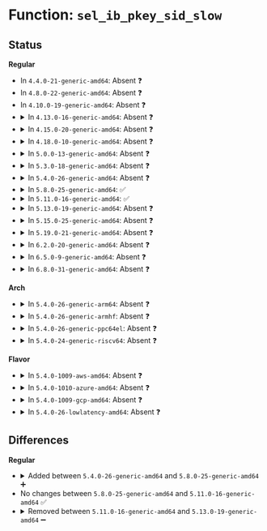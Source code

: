 # Function: <code>sel_ib_pkey_sid_slow</code>

## Status
<b>Regular</b>
<ul>
<li>
In <code>4.4.0-21-generic-amd64</code>: Absent ❓
</li>
<li>
In <code>4.8.0-22-generic-amd64</code>: Absent ❓
</li>
<li>
In <code>4.10.0-19-generic-amd64</code>: Absent ❓
</li>
<li>
<details>
<summary>In <code>4.13.0-16-generic-amd64</code>: Absent ❓</summary>

```json
{
  "name": "sel_ib_pkey_sid_slow",
  "collision_type": "Unique Static",
  "inline_type": "Full",
  "funcs": [
    {
      "addr": 18446744071582713341,
      "name": "sel_ib_pkey_sid_slow",
      "external": false,
      "loc": "security/selinux/ibpkey.c:140",
      "file": "security/selinux/ibpkey.c",
      "inline": "not declared, inlined",
      "caller_inline": [
        "security/selinux/ibpkey.c:sel_ib_pkey_sid"
      ],
      "caller_func": []
    }
  ],
  "symbols": []
}
```
</details>
</li>
<li>
<details>
<summary>In <code>4.15.0-20-generic-amd64</code>: Absent ❓</summary>

```json
{
  "name": "sel_ib_pkey_sid_slow",
  "collision_type": "Unique Static",
  "inline_type": "Full",
  "funcs": [
    {
      "addr": 18446744071582869149,
      "name": "sel_ib_pkey_sid_slow",
      "external": false,
      "loc": "security/selinux/ibpkey.c:140",
      "file": "security/selinux/ibpkey.c",
      "inline": "not declared, inlined",
      "caller_inline": [
        "security/selinux/ibpkey.c:sel_ib_pkey_sid"
      ],
      "caller_func": []
    }
  ],
  "symbols": []
}
```
</details>
</li>
<li>
<details>
<summary>In <code>4.18.0-10-generic-amd64</code>: Absent ❓</summary>

```json
{
  "name": "sel_ib_pkey_sid_slow",
  "collision_type": "Unique Static",
  "inline_type": "Full",
  "funcs": [
    {
      "addr": 18446744071583067310,
      "name": "sel_ib_pkey_sid_slow",
      "external": false,
      "loc": "security/selinux/ibpkey.c:140",
      "file": "security/selinux/ibpkey.c",
      "inline": "not declared, inlined",
      "caller_inline": [
        "security/selinux/ibpkey.c:sel_ib_pkey_sid"
      ],
      "caller_func": []
    }
  ],
  "symbols": []
}
```
</details>
</li>
<li>
<details>
<summary>In <code>5.0.0-13-generic-amd64</code>: Absent ❓</summary>

```json
{
  "name": "sel_ib_pkey_sid_slow",
  "collision_type": "Unique Static",
  "inline_type": "Full",
  "funcs": [
    {
      "addr": 18446744071583180830,
      "name": "sel_ib_pkey_sid_slow",
      "external": false,
      "loc": "security/selinux/ibpkey.c:140",
      "file": "security/selinux/ibpkey.c",
      "inline": "not declared, inlined",
      "caller_inline": [
        "security/selinux/ibpkey.c:sel_ib_pkey_sid"
      ],
      "caller_func": []
    }
  ],
  "symbols": []
}
```
</details>
</li>
<li>
<details>
<summary>In <code>5.3.0-18-generic-amd64</code>: Absent ❓</summary>

```json
{
  "name": "sel_ib_pkey_sid_slow",
  "collision_type": "Unique Static",
  "inline_type": "Full",
  "funcs": [
    {
      "addr": 18446744071583368383,
      "name": "sel_ib_pkey_sid_slow",
      "external": false,
      "loc": "security/selinux/ibpkey.c:130",
      "file": "security/selinux/ibpkey.c",
      "inline": "not declared, inlined",
      "caller_inline": [
        "security/selinux/ibpkey.c:sel_ib_pkey_sid"
      ],
      "caller_func": []
    }
  ],
  "symbols": []
}
```
</details>
</li>
<li>
<details>
<summary>In <code>5.4.0-26-generic-amd64</code>: Absent ❓</summary>

```json
{
  "name": "sel_ib_pkey_sid_slow",
  "collision_type": "Unique Static",
  "inline_type": "Full",
  "funcs": [
    {
      "addr": 18446744071583474335,
      "name": "sel_ib_pkey_sid_slow",
      "external": false,
      "loc": "security/selinux/ibpkey.c:130",
      "file": "security/selinux/ibpkey.c",
      "inline": "not declared, inlined",
      "caller_inline": [
        "security/selinux/ibpkey.c:sel_ib_pkey_sid"
      ],
      "caller_func": []
    }
  ],
  "symbols": []
}
```
</details>
</li>
<li>
<details>
<summary>In <code>5.8.0-25-generic-amd64</code>: ✅</summary>

```c
int sel_ib_pkey_sid_slow(u64 subnet_prefix, u16 pkey_num, u32 * sid)
```

```json
{
  "name": "sel_ib_pkey_sid_slow",
  "collision_type": "Unique Static",
  "inline_type": "No",
  "funcs": [
    {
      "addr": 18446744071583897600,
      "name": "sel_ib_pkey_sid_slow",
      "external": false,
      "loc": "security/selinux/ibpkey.c:130",
      "file": "security/selinux/ibpkey.c",
      "inline": "seen, unknown",
      "caller_inline": [],
      "caller_func": [
        "security/selinux/ibpkey.c:sel_ib_pkey_sid"
      ]
    }
  ],
  "symbols": [
    {
      "addr": 18446744071583897600,
      "name": "sel_ib_pkey_sid_slow",
      "section": ".text",
      "bind": "STB_LOCAL",
      "size": 422
    }
  ]
}
```
</details>
</li>
<li>
<details>
<summary>In <code>5.11.0-16-generic-amd64</code>: ✅</summary>

```c
int sel_ib_pkey_sid_slow(u64 subnet_prefix, u16 pkey_num, u32 * sid)
```

```json
{
  "name": "sel_ib_pkey_sid_slow",
  "collision_type": "Unique Static",
  "inline_type": "No",
  "funcs": [
    {
      "addr": 18446744071584017680,
      "name": "sel_ib_pkey_sid_slow",
      "external": false,
      "loc": "security/selinux/ibpkey.c:130",
      "file": "security/selinux/ibpkey.c",
      "inline": "seen, unknown",
      "caller_inline": [],
      "caller_func": [
        "security/selinux/ibpkey.c:sel_ib_pkey_sid"
      ]
    }
  ],
  "symbols": [
    {
      "addr": 18446744071584017680,
      "name": "sel_ib_pkey_sid_slow",
      "section": ".text",
      "bind": "STB_LOCAL",
      "size": 428
    }
  ]
}
```
</details>
</li>
<li>
<details>
<summary>In <code>5.13.0-19-generic-amd64</code>: Absent ❓</summary>

```json
{
  "name": "sel_ib_pkey_sid_slow",
  "collision_type": "Unique Static",
  "inline_type": "Full",
  "funcs": [
    {
      "addr": 18446744071584045822,
      "name": "sel_ib_pkey_sid_slow",
      "external": false,
      "loc": "security/selinux/ibpkey.c:129",
      "file": "security/selinux/ibpkey.c",
      "inline": "not declared, inlined",
      "caller_inline": [
        "security/selinux/ibpkey.c:sel_ib_pkey_sid"
      ],
      "caller_func": []
    }
  ],
  "symbols": []
}
```
</details>
</li>
<li>
<details>
<summary>In <code>5.15.0-25-generic-amd64</code>: Absent ❓</summary>

```json
{
  "name": "sel_ib_pkey_sid_slow",
  "collision_type": "Unique Static",
  "inline_type": "Full",
  "funcs": [
    {
      "addr": 18446744071584417026,
      "name": "sel_ib_pkey_sid_slow",
      "external": false,
      "loc": "security/selinux/ibpkey.c:129",
      "file": "security/selinux/ibpkey.c",
      "inline": "not declared, inlined",
      "caller_inline": [
        "security/selinux/ibpkey.c:sel_ib_pkey_sid"
      ],
      "caller_func": []
    }
  ],
  "symbols": []
}
```
</details>
</li>
<li>
<details>
<summary>In <code>5.19.0-21-generic-amd64</code>: Absent ❓</summary>

```json
{
  "name": "sel_ib_pkey_sid_slow",
  "collision_type": "Unique Static",
  "inline_type": "Full",
  "funcs": [
    {
      "addr": 18446744071585044888,
      "name": "sel_ib_pkey_sid_slow",
      "external": false,
      "loc": "security/selinux/ibpkey.c:129",
      "file": "security/selinux/ibpkey.c",
      "inline": "not declared, inlined",
      "caller_inline": [
        "security/selinux/ibpkey.c:sel_ib_pkey_sid"
      ],
      "caller_func": []
    }
  ],
  "symbols": []
}
```
</details>
</li>
<li>
<details>
<summary>In <code>6.2.0-20-generic-amd64</code>: Absent ❓</summary>

```json
{
  "name": "sel_ib_pkey_sid_slow",
  "collision_type": "Unique Static",
  "inline_type": "Full",
  "funcs": [
    {
      "addr": 18446744071585764104,
      "name": "sel_ib_pkey_sid_slow",
      "external": false,
      "loc": "security/selinux/ibpkey.c:129",
      "file": "security/selinux/ibpkey.c",
      "inline": "not declared, inlined",
      "caller_inline": [
        "security/selinux/ibpkey.c:sel_ib_pkey_sid"
      ],
      "caller_func": []
    }
  ],
  "symbols": []
}
```
</details>
</li>
<li>
<details>
<summary>In <code>6.5.0-9-generic-amd64</code>: Absent ❓</summary>

```json
{
  "name": "sel_ib_pkey_sid_slow",
  "collision_type": "Unique Static",
  "inline_type": "Full",
  "funcs": [
    {
      "addr": 18446744071585994699,
      "name": "sel_ib_pkey_sid_slow",
      "external": false,
      "loc": "security/selinux/ibpkey.c:129",
      "file": "security/selinux/ibpkey.c",
      "inline": "not declared, inlined",
      "caller_inline": [
        "security/selinux/ibpkey.c:sel_ib_pkey_sid"
      ],
      "caller_func": []
    }
  ],
  "symbols": []
}
```
</details>
</li>
<li>
<details>
<summary>In <code>6.8.0-31-generic-amd64</code>: Absent ❓</summary>

```json
{
  "name": "sel_ib_pkey_sid_slow",
  "collision_type": "Unique Static",
  "inline_type": "Full",
  "funcs": [
    {
      "addr": 18446744071586242043,
      "name": "sel_ib_pkey_sid_slow",
      "external": false,
      "loc": "security/selinux/ibpkey.c:129",
      "file": "security/selinux/ibpkey.c",
      "inline": "not declared, inlined",
      "caller_inline": [
        "security/selinux/ibpkey.c:sel_ib_pkey_sid"
      ],
      "caller_func": []
    }
  ],
  "symbols": []
}
```
</details>
</li>
</ul>
<b>Arch</b>
<ul>
<li>
<details>
<summary>In <code>5.4.0-26-generic-arm64</code>: Absent ❓</summary>

```json
{
  "name": "sel_ib_pkey_sid_slow",
  "collision_type": "Unique Static",
  "inline_type": "Full",
  "funcs": [
    {
      "addr": 18446603336495238324,
      "name": "sel_ib_pkey_sid_slow",
      "external": false,
      "loc": "security/selinux/ibpkey.c:130",
      "file": "security/selinux/ibpkey.c",
      "inline": "not declared, inlined",
      "caller_inline": [
        "security/selinux/ibpkey.c:sel_ib_pkey_sid"
      ],
      "caller_func": []
    }
  ],
  "symbols": []
}
```
</details>
</li>
<li>
<details>
<summary>In <code>5.4.0-26-generic-armhf</code>: Absent ❓</summary>

```json
{
  "name": "sel_ib_pkey_sid_slow",
  "collision_type": "Unique Static",
  "inline_type": "Full",
  "funcs": [
    {
      "addr": 3228620560,
      "name": "sel_ib_pkey_sid_slow",
      "external": false,
      "loc": "security/selinux/ibpkey.c:130",
      "file": "security/selinux/ibpkey.c",
      "inline": "not declared, inlined",
      "caller_inline": [
        "security/selinux/ibpkey.c:sel_ib_pkey_sid"
      ],
      "caller_func": []
    }
  ],
  "symbols": []
}
```
</details>
</li>
<li>
<details>
<summary>In <code>5.4.0-26-generic-ppc64el</code>: Absent ❓</summary>

```json
{
  "name": "sel_ib_pkey_sid_slow",
  "collision_type": "Unique Static",
  "inline_type": "Full",
  "funcs": [
    {
      "addr": 13835058055289203920,
      "name": "sel_ib_pkey_sid_slow",
      "external": false,
      "loc": "security/selinux/ibpkey.c:130",
      "file": "security/selinux/ibpkey.c",
      "inline": "not declared, inlined",
      "caller_inline": [
        "security/selinux/ibpkey.c:sel_ib_pkey_sid"
      ],
      "caller_func": []
    }
  ],
  "symbols": []
}
```
</details>
</li>
<li>
<details>
<summary>In <code>5.4.0-24-generic-riscv64</code>: Absent ❓</summary>

```json
{
  "name": "sel_ib_pkey_sid_slow",
  "collision_type": "Unique Static",
  "inline_type": "Full",
  "funcs": [
    {
      "addr": 18446743936274464794,
      "name": "sel_ib_pkey_sid_slow",
      "external": false,
      "loc": "security/selinux/ibpkey.c:130",
      "file": "security/selinux/ibpkey.c",
      "inline": "not declared, inlined",
      "caller_inline": [
        "security/selinux/ibpkey.c:sel_ib_pkey_sid"
      ],
      "caller_func": []
    }
  ],
  "symbols": []
}
```
</details>
</li>
</ul>
<b>Flavor</b>
<ul>
<li>
<details>
<summary>In <code>5.4.0-1009-aws-amd64</code>: Absent ❓</summary>

```json
{
  "name": "sel_ib_pkey_sid_slow",
  "collision_type": "Unique Static",
  "inline_type": "Full",
  "funcs": [
    {
      "addr": 18446744071583443071,
      "name": "sel_ib_pkey_sid_slow",
      "external": false,
      "loc": "security/selinux/ibpkey.c:130",
      "file": "security/selinux/ibpkey.c",
      "inline": "not declared, inlined",
      "caller_inline": [
        "security/selinux/ibpkey.c:sel_ib_pkey_sid"
      ],
      "caller_func": []
    }
  ],
  "symbols": []
}
```
</details>
</li>
<li>
<details>
<summary>In <code>5.4.0-1010-azure-amd64</code>: Absent ❓</summary>

```json
{
  "name": "sel_ib_pkey_sid_slow",
  "collision_type": "Unique Static",
  "inline_type": "Full",
  "funcs": [
    {
      "addr": 18446744071583380143,
      "name": "sel_ib_pkey_sid_slow",
      "external": false,
      "loc": "security/selinux/ibpkey.c:130",
      "file": "security/selinux/ibpkey.c",
      "inline": "not declared, inlined",
      "caller_inline": [
        "security/selinux/ibpkey.c:sel_ib_pkey_sid"
      ],
      "caller_func": []
    }
  ],
  "symbols": []
}
```
</details>
</li>
<li>
<details>
<summary>In <code>5.4.0-1009-gcp-amd64</code>: Absent ❓</summary>

```json
{
  "name": "sel_ib_pkey_sid_slow",
  "collision_type": "Unique Static",
  "inline_type": "Full",
  "funcs": [
    {
      "addr": 18446744071583426847,
      "name": "sel_ib_pkey_sid_slow",
      "external": false,
      "loc": "security/selinux/ibpkey.c:130",
      "file": "security/selinux/ibpkey.c",
      "inline": "not declared, inlined",
      "caller_inline": [
        "security/selinux/ibpkey.c:sel_ib_pkey_sid"
      ],
      "caller_func": []
    }
  ],
  "symbols": []
}
```
</details>
</li>
<li>
<details>
<summary>In <code>5.4.0-26-lowlatency-amd64</code>: Absent ❓</summary>

```json
{
  "name": "sel_ib_pkey_sid_slow",
  "collision_type": "Unique Static",
  "inline_type": "Full",
  "funcs": [
    {
      "addr": 18446744071583523086,
      "name": "sel_ib_pkey_sid_slow",
      "external": false,
      "loc": "security/selinux/ibpkey.c:130",
      "file": "security/selinux/ibpkey.c",
      "inline": "not declared, inlined",
      "caller_inline": [
        "security/selinux/ibpkey.c:sel_ib_pkey_sid"
      ],
      "caller_func": []
    }
  ],
  "symbols": []
}
```
</details>
</li>
</ul>

## Differences
<b>Regular</b>
<ul>
<li>
<details>
<summary>Added between <code>5.4.0-26-generic-amd64</code> and <code>5.8.0-25-generic-amd64</code> ➕</summary>

```c
int sel_ib_pkey_sid_slow(u64 subnet_prefix, u16 pkey_num, u32 * sid)
```
</details>
</li>
<li>
No changes between <code>5.8.0-25-generic-amd64</code> and <code>5.11.0-16-generic-amd64</code> ✅
</li>
<li>
<details>
<summary>Removed between <code>5.11.0-16-generic-amd64</code> and <code>5.13.0-19-generic-amd64</code> ➖</summary>

```c
int sel_ib_pkey_sid_slow(u64 subnet_prefix, u16 pkey_num, u32 * sid)
```
</details>
</li>
</ul>
